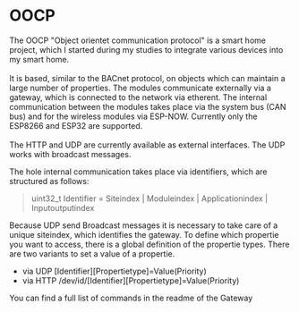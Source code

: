 # OOCP
The OOCP "Object orientet communication protocol" is a smart home project,
which I started during my studies to integrate various devices into my smart home.
\
\
It is based, similar to the BACnet protocol, on objects which can maintain a large number of properties. The modules communicate externally via a gateway,
which is connected to the network via etherent.
The internal communication between the modules takes place via the system bus (CAN bus) and for the wireless modules via ESP-NOW.
Currently only the ESP8266 and ESP32 are supported.
\
\
The HTTP and UDP are currently available as external interfaces.
The UDP works with broadcast messages.

The hole internal communication takes place via identifiers, which are structured as follows:
> uint32_t Identifier = Siteindex  |  Moduleindex | Applicationindex  | Inputoutputindex 

Because UDP send Broadcast messages it is necessary to take care of a unique siteindex, which identifies the gateway.
To define which propertie you want to access, there is a global definition of the propertie types.
There are two variants to set a value of a propertie.

* via UDP [Identifier][Propertietype]=Value(Priority)
* via HTTP /dev/id/[Identifier][Propertietype]=Value(Priority)

You can find a full list of commands in the readme of the Gateway
